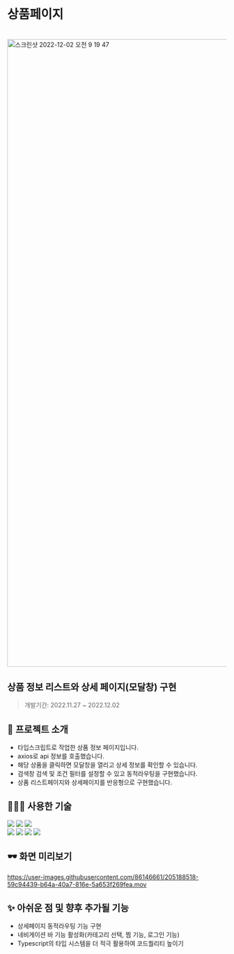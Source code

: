 # 상품페이지 
# 
<img width="1438" alt="스크린샷 2022-12-02 오전 9 19 47" src="https://user-images.githubusercontent.com/86146661/205186524-7f436db1-082e-4ef5-9b26-2c5162a01002.png">

## 상품 정보 리스트와 상세 페이지(모달창) 구현

> 개발기간: 2022.11.27 ~ 2022.12.02



## 🥑 프로젝트 소개

- 타입스크립트로 작업한 상품 정보 페이지입니다.
- axios로 api 정보를 호출했습니다. 
- 해당 상품을 클릭하면 모달창을 열리고 상세 정보를 확인할 수 있습니다. 
- 검색창 검색 및 조건 필터를 설정할 수 있고 동적라우팅을 구현했습니다. 
- 상품 리스트페이지와 상세페이지를 반응형으로 구현했습니다. 



## 👩🏻‍💻 사용한 기술
>
<img src="https://img.shields.io/badge/mac os-000000?style=for-the-badge&logo=macos&logoColor=white"> <img src="https://img.shields.io/badge/google chrome-4285F4?style=for-the-badge&logo=google%20chrome&logoColor=white"> <img src="https://img.shields.io/badge/visual studio code-007ACC?style=for-the-badge&logo=visual studio code&logoColor=white"></br>
<img src="https://img.shields.io/badge/react-61DAFB?style=for-the-badge&logo=react&logoColor=white"> <img src="https://img.shields.io/badge/typescript-3178C6?style=for-the-badge&logo=typescript&logoColor=white"> <img src="https://img.shields.io/badge/emotion-DB7093?style=for-the-badge&logo=emotion&logoColor=white"/> 
<img src="https://img.shields.io/badge/vercel-000000?style=for-the-badge&logo=vercel&logoColor=white">

## 🕶 화면 미리보기

https://user-images.githubusercontent.com/86146661/205188518-59c94439-b64a-40a7-816e-5a653f269fea.mov


## ✨ 아쉬운 점 및 향후 추가될 기능
- 상세페이지 동적라우팅 기능 구현
- 네비게이션 바 기능 활성화(카테고리 선택, 찜 기능, 로그인 기능)
- Typescript의 타입 시스템을 더 적극 활용하여 코드퀄리티 높이기

